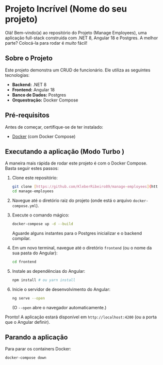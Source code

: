 # Projeto Incrível (Nome do seu projeto) 

Olá! Bem-vindo(a) ao repositório do Projeto (Manage Employees), uma aplicação full-stack construída com .NET 8, Angular 18 e Postgres. A melhor parte? Colocá-la para rodar é *muito* fácil! 

## Sobre o Projeto

Este projeto demonstra um CRUD de funcionário. Ele utiliza as seguintes tecnologias:

*   **Backend:** .NET 8
*   **Frontend:** Angular 18
*   **Banco de Dados:** Postgres
*   **Orquestração:** Docker Compose

## Pré-requisitos

Antes de começar, certifique-se de ter instalado:

*   [Docker](https://www.docker.com/get-started) (com Docker Compose)

## Executando a aplicação (Modo Turbo ️)

A maneira mais rápida de rodar este projeto é com o Docker Compose. Basta seguir estes passos:

1.  Clone este repositório:

    ```bash
    git clone [https://github.com/KleberRibeiro89/manage-employees](https://www.google.com/search?q=https://github.com/KleberRibeiro89/manage-employees)
    cd manage-employees
    ```

2.  Navegue até o diretório raiz do projeto (onde está o arquivo `docker-compose.yml`).

3.  Execute o comando mágico:

    ```bash
    docker-compose up -d --build
    ```

    Aguarde alguns instantes para o Postgres inicializar e o backend compilar.

4.  Em um novo terminal, navegue até o diretório `frontend` (ou o nome da sua pasta do Angular):

    ```bash
    cd frontend
    ```

5.  Instale as dependências do Angular:

    ```bash
    npm install # ou yarn install
    ```

6.  Inicie o servidor de desenvolvimento do Angular:

    ```bash
    ng serve --open
    ```

    (O `--open` abre o navegador automaticamente.)

Pronto! A aplicação estará disponível em `http://localhost:4200` (ou a porta que o Angular definir).

## Parando a aplicação

Para parar os containers Docker:

```bash
docker-compose down